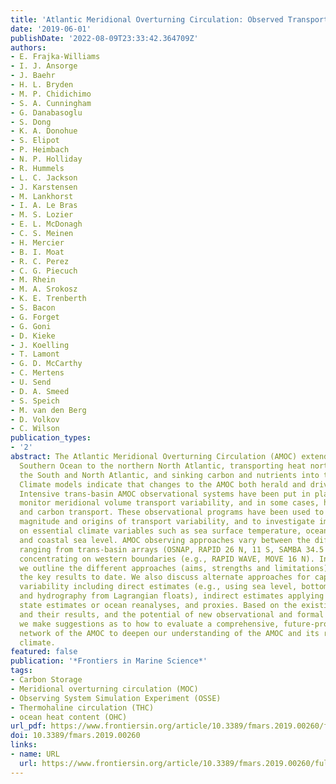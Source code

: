 ```yaml
---
title: 'Atlantic Meridional Overturning Circulation: Observed Transport and Variability'
date: '2019-06-01'
publishDate: '2022-08-09T23:33:42.364709Z'
authors:
- E. Frajka-Williams
- I. J. Ansorge
- J. Baehr
- H. L. Bryden
- M. P. Chidichimo
- S. A. Cunningham
- G. Danabasoglu
- S. Dong
- K. A. Donohue
- S. Elipot
- P. Heimbach
- N. P. Holliday
- R. Hummels
- L. C. Jackson
- J. Karstensen
- M. Lankhorst
- I. A. Le Bras
- M. S. Lozier
- E. L. McDonagh
- C. S. Meinen
- H. Mercier
- B. I. Moat
- R. C. Perez
- C. G. Piecuch
- M. Rhein
- M. A. Srokosz
- K. E. Trenberth
- S. Bacon
- G. Forget
- G. Goni
- D. Kieke
- J. Koelling
- T. Lamont
- G. D. McCarthy
- C. Mertens
- U. Send
- D. A. Smeed
- S. Speich
- M. van den Berg
- D. Volkov
- C. Wilson
publication_types:
- '2'
abstract: The Atlantic Meridional Overturning Circulation (AMOC) extends from the
  Southern Ocean to the northern North Atlantic, transporting heat northwards throughout
  the South and North Atlantic, and sinking carbon and nutrients into the deep ocean.
  Climate models indicate that changes to the AMOC both herald and drive climate shifts.
  Intensive trans-basin AMOC observational systems have been put in place to continuously
  monitor meridional volume transport variability, and in some cases, heat, freshwater
  and carbon transport. These observational programs have been used to diagnose the
  magnitude and origins of transport variability, and to investigate impacts of variability
  on essential climate variables such as sea surface temperature, ocean heat content
  and coastal sea level. AMOC observing approaches vary between the different systems,
  ranging from trans-basin arrays (OSNAP, RAPID 26 N, 11 S, SAMBA 34.5 N) to arrays
  concentrating on western boundaries (e.g., RAPID WAVE, MOVE 16 N). In this paper,
  we outline the different approaches (aims, strengths and limitations) and summarize
  the key results to date. We also discuss alternate approaches for capturing AMOC
  variability including direct estimates (e.g., using sea level, bottom pressure,
  and hydrography from Lagrangian floats), indirect estimates applying budgetary approaches,
  state estimates or ocean reanalyses, and proxies. Based on the existing observations
  and their results, and the potential of new observational and formal synthesis approaches,
  we make suggestions as to how to evaluate a comprehensive, future-proof observational
  network of the AMOC to deepen our understanding of the AMOC and its role in global
  climate.
featured: false
publication: '*Frontiers in Marine Science*'
tags:
- Carbon Storage
- Meridional overturning circulation (MOC)
- Observing System Simulation Experiment (OSSE)
- Thermohaline circulation (THC)
- ocean heat content (OHC)
url_pdf: https://www.frontiersin.org/article/10.3389/fmars.2019.00260/full
doi: 10.3389/fmars.2019.00260
links:
- name: URL
  url: https://www.frontiersin.org/article/10.3389/fmars.2019.00260/full
---
```


